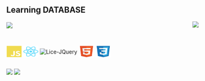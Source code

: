 ## Learning DATABASE

<a href="https://github.com/Ereyzeel/github-readme-stats">
  <img height=150 align="center" src="https://github-readme-stats.vercel.app/api?username=Ereyzeel&theme=jolly" />
</a>
<a href="https://github.com/Ereyzeel/convoychat">
  <img height=150 align="right" src="https://github-readme-stats.vercel.app/api/top-langs?username=Ereyzeel&layout=compact&langs_count=8&card_width=300&theme=jolly&hide_progress=true"  />
</a>

##

<div style="display: inline_block"><br>
  <img align="center" alt="Lice-Js" height="30" width="40" src="https://raw.githubusercontent.com/devicons/devicon/master/icons/javascript/javascript-plain.svg">
  <img align="center" alt="Lice-React" height="30" width="40" src="https://raw.githubusercontent.com/devicons/devicon/master/icons/react/react-original.svg">
  <img align="center" alt="Lice-JQuery" height="30" width="40" src="https://cdn.jsdelivr.net/gh/devicons/devicon@latest/icons/jquery/jquery-plain-wordmark.svg" />
  <img align="center" alt="Lice-HTML" height="30" width="40" src="https://raw.githubusercontent.com/devicons/devicon/master/icons/html5/html5-original.svg">
  <img align="center" alt="Lice-CSS" height="30" width="40" src="https://raw.githubusercontent.com/devicons/devicon/master/icons/css3/css3-original.svg">
          
</div>

##

<div> 
  <a href = "mailto:aliceizabeli.duarte@gmail.com"><img src="https://img.shields.io/badge/-Gmail-%23333?style=for-the-badge&logo=gmail&logoColor=white" target="_blank"></a>
  <a href="https://www.linkedin.com/in/alice-izabeli/" target="_blank"><img src="https://img.shields.io/badge/-LinkedIn-%230077B5?style=for-the-badge&logo=linkedin&logoColor=white" target="_blank"></a> 
</div>


